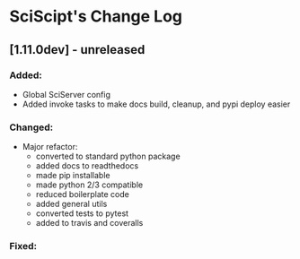 # SciScipt's Change Log

## [1.11.0dev] - unreleased

### Added:
- Global SciServer config
- Added invoke tasks to make docs build, cleanup, and pypi deploy easier

### Changed:
- Major refactor:
    - converted to standard python package
    - added docs to readthedocs
    - made pip installable
    - made python 2/3 compatible
    - reduced boilerplate code
    - added general utils
    - converted tests to pytest
    - added to travis and coveralls

### Fixed:

